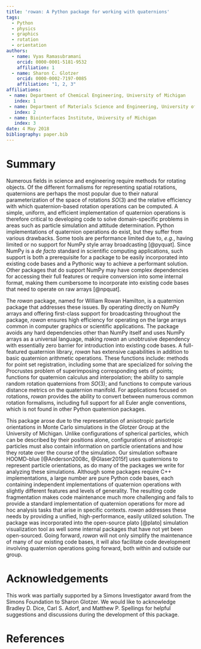 ```yaml
---
title: 'rowan: A Python package for working with quaternions'
tags:
  - Python
  - physics
  - graphics
  - rotation
  - orientation
authors:
  - name: Vyas Ramasubramani
    orcid: 0000-0001-5181-9532
    affiliation: 1
  - name: Sharon C. Glotzer
    orcid: 0000-0002-7197-0085
    affiliation: "1, 2, 3"
affiliations:
 - name: Department of Chemical Engineering, University of Michigan
   index: 1
 - name: Department of Materials Science and Engineering, University of Michigan
   index: 2
 - name: Biointerfaces Institute, University of Michigan
   index: 3
date: 4 May 2018
bibliography: paper.bib
---
```


# Summary

Numerous fields in science and engineering require methods for rotating
objects. Of the different formalisms for representing spatial rotations,
quaternions are perhaps the most popular due to their natural parameterization
of the space of rotations $SO(3)$ and the relative efficiency with which
quaternion-based rotation operations can be computed. A simple, uniform, and
efficient implementation of quaternion operations is therefore critical to
developing code to solve domain-specific problems in areas such as particle
simulation and attitude determination. Python implementations of quaternion
operations do exist, but they suffer from various drawbacks. Some tools are
performance limited due to, *e.g.*, having limited or no support for NumPy
style array broadcasting [@pyquat]. Since NumPy is a *de facto* standard in
scientific computing applications, such support is both a prerequisite for a
package to be easily incorporated into existing code bases and a Pythonic way
to achieve a performant solution. Other packages that do support NumPy may have
complex dependencies for accessing their full features or require conversion
into some internal format, making them cumbersome to incorporate into existing
code bases that need to operate on raw arrays [@npquat].

The *rowan* package, named for William Rowan Hamilton, is a quaternion package
that addresses these issues. By operating directly on NumPy arrays and offering
first-class support for broadcasting throughout the package, *rowan* ensures
high efficiency for operating on the large arrays common in computer graphics
or scientific applications. The package avoids any hard dependencies other than
NumPy itself and uses NumPy arrays as a universal language, making *rowan* an
unobtrusive dependency with essentially zero barrier for introduction into
existing code bases. A full-featured quaternion library, *rowan* has
extensive capabilities in addition to basic quaternion arithmetic operations. These
functions include: methods for point set registration, including some that are
specialized for solving the Procrustes problem of superimposing corresponding
sets of points; functions for quaternion calculus and interpolation; the
ability to sample random rotation quaternions from $SO(3)$; and functions to
compute various distance metrics on the quaternion manifold. For applications
focused on rotations, *rowan* provides the ability to convert between numerous
common rotation formalisms, including full support for all Euler angle
conventions, which is not found in other Python quaternion packages.

This package arose due to the representation of anisotropic particle
orientations in Monte Carlo simulations in the Glotzer Group at the University
of Michigan. Unlike configurations of spherical particles, which can be
described by their positions alone, configurations of anisotropic particles must
also contain information on particle orientations and how they rotate over the
course of the simulation. Our simulation software HOOMD-blue [@Anderson2008c,
@Glaser2015f] uses quaternions to represent particle orientations, as do many of
the packages we write for analyzing these simulations. Although some packages
require C++ implementations, a large number are pure Python code bases, each
containing independent implementations of quaternion operations with slightly
different features and levels of generality. The resulting code fragmentation
makes code maintenance much more challenging and fails to provide a standard
implementation of quaternion operations for more ad hoc analysis tasks that
arise in specific contexts. *rowan* addresses these needs by providing a
unified, high-performance, easily utilized solution. The package was
incorporated into the open-source plato [@plato] simulation visualization tool
as well some internal packages that have not yet been open-sourced. Going
forward, *rowan* will not only simplify the maintenance of many of our existing
code bases, it will also facilitate code development involving quaternion
operations going forward, both within and outside our group.

# Acknowledgements

This work was partially supported by a Simons Investigator award from the
Simons Foundation to Sharon Glotzer. We would like to acknowledge Bradley D.
Dice, Carl S. Adorf, and Matthew P. Spellings for helpful suggestions and
discussions during the development of this package.

# References
